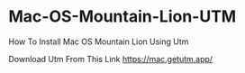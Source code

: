 # Mac-OS-Mountain-Lion-UTM
How To Install Mac OS Mountain Lion Using Utm

Download Utm From This Link https://mac.getutm.app/ 
